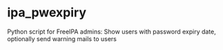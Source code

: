 # ipa_pwexpiry
Python script for FreeIPA admins: Show users with password expiry date, optionally send warning mails to users
